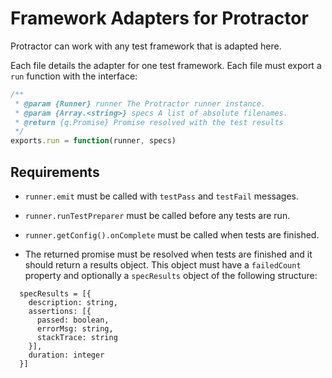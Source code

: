 Framework Adapters for Protractor
=================================

Protractor can work with any test framework that is adapted here.

Each file details the adapter for one test framework. Each file must export a `run` function with the interface:

```js
/**
 * @param {Runner} runner The Protractor runner instance.
 * @param {Array.<string>} specs A list of absolute filenames.
 * @return {q.Promise} Promise resolved with the test results
 */
exports.run = function(runner, specs)
```

Requirements
------------

 - `runner.emit` must be called with `testPass` and `testFail` messages.

 - `runner.runTestPreparer` must be called before any tests are run.

 - `runner.getConfig().onComplete` must be called when tests are finished.

 - The returned promise must be resolved when tests are finished and it should return a results object. This object must have a `failedCount` property and optionally a `specResults` 
 object of the following structure:
 ```
   specResults = [{
     description: string,
     assertions: [{
       passed: boolean,
       errorMsg: string,
       stackTrace: string 
     }],
     duration: integer
   }]
 ```
